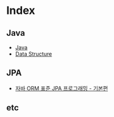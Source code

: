 # Index


## Java
* [Java](https://github.com/chaeheedongs/JavaBasic/blob/master/README.md)
* [Data Structure](https://github.com/chaeheedongs/DataStructure/blob/main/README.md)


## JPA
* [자바 ORM 표준 JPA 프로그래밍 - 기본편](https://github.com/chaeheedongs/inflearn-jpa-basic/blob/main/README.md)


## etc
